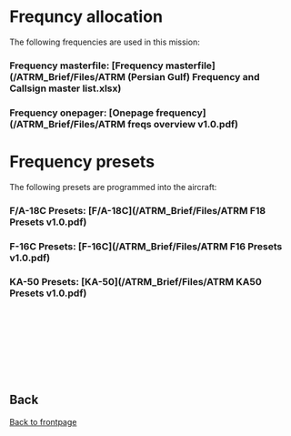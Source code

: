 # Frequncy allocation
The following frequencies are used in this mission:

### Frequency masterfile:  [Frequency masterfile](/ATRM_Brief/Files/ATRM (Persian Gulf) Frequency and Callsign master list.xlsx)


### Frequency onepager:  [Onepage frequency](/ATRM_Brief/Files/ATRM freqs overview v1.0.pdf)

# Frequency presets
The following presets are programmed into the aircraft:

### F/A-18C Presets:  [F/A-18C](/ATRM_Brief/Files/ATRM F18 Presets v1.0.pdf)

### F-16C Presets:  [F-16C](/ATRM_Brief/Files/ATRM F16 Presets v1.0.pdf)

### KA-50 Presets:  [KA-50](/ATRM_Brief/Files/ATRM KA50 Presets v1.0.pdf)




<br>
<br>
<br>
<br>
<br>
<br>
<br>

## Back
[Back to frontpage](https://132nd-vwing.github.io/ATRM_Brief/)
